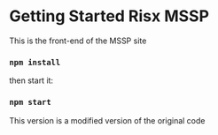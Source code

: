 # Getting Started Risx MSSP

 
This is the front-end of the MSSP site


### `npm install`

then start it:
### `npm start`

 This version is a modified version of the original code
